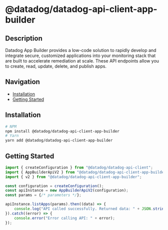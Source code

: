 # @datadog/datadog-api-client-app-builder

## Description

Datadog App Builder provides a low-code solution to rapidly develop and integrate secure, customized applications into your monitoring stack that are built to accelerate remediation at scale. These API endpoints allow you to create, read, update, delete, and publish apps.

## Navigation

- [Installation](#installation)
- [Getting Started](#getting-started)

## Installation

```sh
# NPM
npm install @datadog/datadog-api-client-app-builder
# Yarn
yarn add @datadog/datadog-api-client-app-builder
```

## Getting Started
```ts
import { createConfiguration } from "@datadog/datadog-api-client";
import { AppBuilderApiV2 } from "@datadog/datadog-api-client-app-builder";
import { v2 } from "@datadog/datadog-api-client-app-builder";

const configuration = createConfiguration();
const apiInstance = new AppBuilderApiV2(configuration);
const params = {/* parameters */};

apiInstance.listApps(params).then((data) => {
    console.log("API called successfully. Returned data: " + JSON.stringify(data));
}).catch((error) => {
    console.error("Error calling API: " + error);
});
```